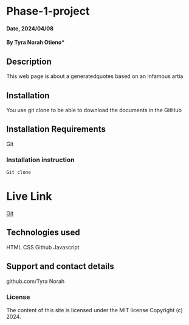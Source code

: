 # Phase-1-project

#### Date, 2024/04/08

#### By Tyra Norah Otieno*

## Description
This web page is about a generatedquotes based on an infamous artia

## Installation
You use git clone to be able to download the documents in the GitHub

## Installation Requirements
Git

### Installation instruction
```
Git clone 

```

# Live Link
[Git](https://tyratheegreatest.github.io/Phase-1-project/)

## Technologies used
HTML
CSS
Github
Javascript

## Support and contact details
github.com/Tyra Norah

### License
The content of this site is licensed under the MIT license
Copyright (c) 2024.

